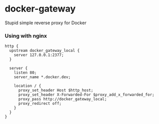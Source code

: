 # docker-gateway

Stupid simple reverse proxy for Docker

### Using with nginx

```
http {
  upstream docker_gateway_local {
    server 127.0.0.1:2377;
  }

  server {
    listen 80;
    server_name *.docker.dev;

    location / {
      proxy_set_header Host $http_host;
      proxy_set_header X-Forwarded-For $proxy_add_x_forwarded_for;
      proxy_pass http://docker_gateway_local;
      proxy_redirect off;
    }
  }
}
```